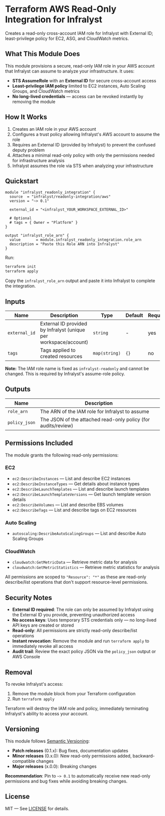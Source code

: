 # Terraform AWS Read-Only Integration for Infralyst

Creates a read-only cross-account IAM role for Infralyst with External ID; least-privilege policy for EC2, ASG, and CloudWatch metrics.

## What This Module Does

This module provisions a secure, read-only IAM role in your AWS account that Infralyst can assume to analyze your infrastructure. It uses:
- **STS AssumeRole** with an **External ID** for secure cross-account access
- **Least-privilege IAM policy** limited to EC2 instances, Auto Scaling Groups, and CloudWatch metrics
- **No long-lived credentials** — access can be revoked instantly by removing the module

## How It Works

1. Creates an IAM role in your AWS account
2. Configures a trust policy allowing Infralyst's AWS account to assume the role
3. Requires an External ID (provided by Infralyst) to prevent the confused deputy problem
4. Attaches a minimal read-only policy with only the permissions needed for infrastructure analysis
5. Infralyst assumes the role via STS when analyzing your infrastructure

## Quickstart

```hcl
module "infralyst_readonly_integration" {
  source  = "infralyst/readonly-integration/aws"
  version = "~> 0.1"

  external_id = "<infralyst_YOUR_WORKSPACE_EXTERNAL_ID>"

  # Optional
  # tags = { Owner = "Platform" }
}

output "infralyst_role_arn" {
  value       = module.infralyst_readonly_integration.role_arn
  description = "Paste this Role ARN into Infralyst"
}
```

Run:
```bash
terraform init
terraform apply
```

Copy the `infralyst_role_arn` output and paste it into Infralyst to complete the integration.

## Inputs

| Name          | Description                                                      | Type          | Default | Required |
| ------------- | ---------------------------------------------------------------- | ------------- | ------- | -------- |
| `external_id` | External ID provided by Infralyst (unique per workspace/account) | `string`      | -       | yes      |
| `tags`        | Tags applied to created resources                                | `map(string)` | `{}`    | no       |

**Note:** The IAM role name is fixed as `infralyst-readonly` and cannot be changed. This is required by Infralyst's assume-role policy.

## Outputs

| Name          | Description                                                   |
| ------------- | ------------------------------------------------------------- |
| `role_arn`    | The ARN of the IAM role for Infralyst to assume               |
| `policy_json` | The JSON of the attached read-only policy (for audits/review) |

## Permissions Included

The module grants the following read-only permissions:

### EC2
- `ec2:DescribeInstances` — List and describe EC2 instances
- `ec2:DescribeInstanceTypes` — Get details about instance types
- `ec2:DescribeLaunchTemplates` — List and describe launch templates
- `ec2:DescribeLaunchTemplateVersions` — Get launch template version details
- `ec2:DescribeVolumes` — List and describe EBS volumes
- `ec2:DescribeTags` — List and describe tags on EC2 resources

### Auto Scaling
- `autoscaling:DescribeAutoScalingGroups` — List and describe Auto Scaling Groups

### CloudWatch
- `cloudwatch:GetMetricData` — Retrieve metric data for analysis
- `cloudwatch:GetMetricStatistics` — Retrieve metric statistics for analysis

All permissions are scoped to `"Resource": "*"` as these are read-only describe/list operations that don't support resource-level permissions.

## Security Notes

- **External ID required**: The role can only be assumed by Infralyst using the External ID you provide, preventing unauthorized access
- **No access keys**: Uses temporary STS credentials only — no long-lived API keys are created or stored
- **Read-only**: All permissions are strictly read-only describe/list operations
- **Instant revocation**: Remove the module and run `terraform apply` to immediately revoke all access
- **Audit trail**: Review the exact policy JSON via the `policy_json` output or AWS Console

## Removal

To revoke Infralyst's access:

1. Remove the module block from your Terraform configuration
2. Run `terraform apply`

Terraform will destroy the IAM role and policy, immediately terminating Infralyst's ability to access your account.

## Versioning

This module follows [Semantic Versioning](https://semver.org/):
- **Patch releases** (0.1.x): Bug fixes, documentation updates
- **Minor releases** (0.x.0): New read-only permissions added, backward-compatible changes
- **Major releases** (x.0.0): Breaking changes

**Recommendation**: Pin to `~> 0.1` to automatically receive new read-only permissions and bug fixes while avoiding breaking changes.

## License

MIT — See [LICENSE](LICENSE) for details.
